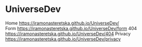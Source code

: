# UniverseDev

Home https://iramonasteretska.github.io/UniverseDev/ <br>
Form https://iramonasteretska.github.io/UniverseDev/form
404 https://iramonasteretska.github.io/UniverseDev/404
Privacy https://iramonasteretska.github.io/UniverseDev/privacy
